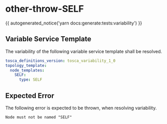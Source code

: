 # other-throw-SELF

{{ autogenerated_notice('yarn docs:generate:tests:variability') }}


## Variable Service Template

The variability of the following variable service template shall be resolved.

```yaml linenums="1"
tosca_definitions_version: tosca_variability_1_0
topology_template:
  node_templates:
    SELF:
      type: SELF
```




## Expected Error

The following error is expected to be thrown, when resolving variability.

```text linenums="1"
Node must not be named "SELF"
```

